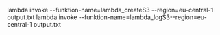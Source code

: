 lambda invoke --funktion-name=lambda_createS3 --region=eu-central-1 output.txt
lambda invoke --funktion-name=lambda_logS3--region=eu-central-1 output.txt
